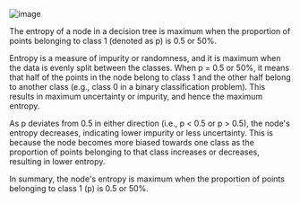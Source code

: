 ![image](https://user-images.githubusercontent.com/89120960/234196905-8c548063-cdaf-4c23-9885-7a251fe0a6cd.png)


The entropy of a node in a decision tree is maximum when the proportion of points belonging to class 1 (denoted as p) is 0.5 or 50%.

Entropy is a measure of impurity or randomness, and it is maximum when the data is evenly split between the classes. When p = 0.5 or 50%, it means that half of the points in the node belong to class 1 and the other half belong to another class (e.g., class 0 in a binary classification problem). This results in maximum uncertainty or impurity, and hence the maximum entropy.

As p deviates from 0.5 in either direction (i.e., p < 0.5 or p > 0.5), the node's entropy decreases, indicating lower impurity or less uncertainty. This is because the node becomes more biased towards one class as the proportion of points belonging to that class increases or decreases, resulting in lower entropy.

In summary, the node's entropy is maximum when the proportion of points belonging to class 1 (p) is 0.5 or 50%.
